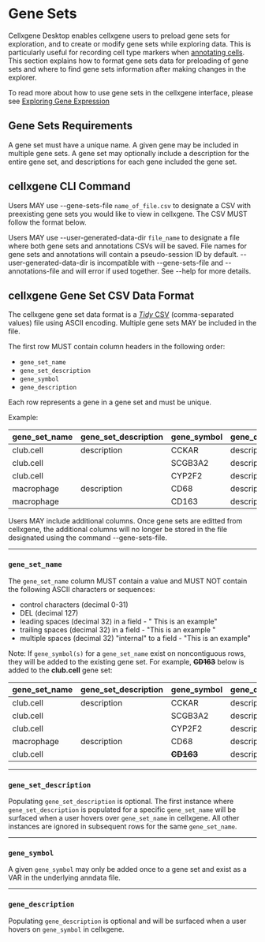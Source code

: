 # Gene Sets

Cellxgene Desktop enables cellxgene users to preload gene sets for exploration, and to create or modify gene sets while exploring data. This is particularly useful for recording cell type markers when [annotating cells](./annotations.md).
This section explains how to format gene sets data for preloading of gene sets and where to find gene sets information after making changes in the explorer.

To read more about how to use gene sets in the cellxgene interface, please see [Exploring Gene Expression](../explore-data/how-to-explore-data.md)

## Gene Sets Requirements

A gene set must have a unique name. A given gene may be included in multiple gene sets. A gene set may optionally include a description for the entire gene set, and descriptions for each gene included the gene set.

## cellxgene CLI Command

Users MAY use --gene-sets-file `name_of_file.csv` to designate a CSV with preexisting gene sets you would like to view in cellxgene. The CSV MUST follow the format below.

Users MAY use --user-generated-data-dir `file_name` to designate a file where both gene sets and annotations CSVs will be saved. File names for gene sets and annotations will contain a pseudo-session ID by default. --user-generated-data-dir is incompatible with --gene-sets-file and --annotations-file and will error if used together. See --help for more details.

## cellxgene Gene Set CSV Data Format

The cellxgene gene set data format is a [*Tidy* CSV](./gene_sets_example.csv) (comma-separated values) file using ASCII encoding. Multiple gene sets MAY be included in the file.

The first row MUST contain column headers in the following order:

* `gene_set_name`
* `gene_set_description`
* `gene_symbol`
* `gene_description`

Each row represents a gene in a gene set and must be unique.

Example:

| gene_set_name | gene_set_description | gene_symbol | gene_description |
|---------------|----------------------|-------------|------------------|
| club.cell     | description          | CCKAR       | description      |
| club.cell     |                      | SCGB3A2     | description      |
| club.cell     |                      | CYP2F2      | description      |
| macrophage    | description          | CD68        | description      |
| macrophage    |                      | CD163       | description      |

Users MAY include additional columns. Once gene sets are editted from cellxgene, the additional columns will no longer be stored in the file designated using the command --gene-sets-file.

---

### `gene_set_name`

The `gene_set_name` column MUST contain a value and MUST NOT contain the following ASCII characters or sequences:

* control characters (decimal 0-31)
* DEL (decimal 127)
* leading spaces (decimal 32) in a field - "     This is an example"
* trailing spaces (decimal 32) in a field - "This is an example     "
* multiple spaces (decimal 32) "internal" to a field - "This     is an example"

Note: If `gene_symbol(s)` for a `gene_set_name` exist on noncontiguous rows, they will be added to the existing gene set. For example, **~~CD163~~** below is added to the **club.cell** gene set:

| gene_set_name | gene_set_description | gene_symbol | gene_description |
|---------------|----------------------|-------------|------------------|
| club.cell     | description          | CCKAR       | description      |
| club.cell     |                      | SCGB3A2     | description      |
| club.cell     |                      | CYP2F2      | description      |
| macrophage    | description          | CD68        | description      |
| club.cell     |                      | **~~CD163~~**       | description      |

---

### `gene_set_description`

Populating `gene_set_description` is optional. The first instance where `gene_set_description` is populated for a specific `gene_set_name` will be surfaced when a user hovers over `gene_set_name` in cellxgene. All other instances are ignored in subsequent rows for the same `gene_set_name`.

---

### `gene_symbol`

A given `gene_symbol` may only be added once to a gene set and exist as a VAR in the underlying anndata file.

---

### `gene_description`

Populating `gene_description` is optional and will be surfaced when a user hovers on `gene_symbol` in cellxgene.
